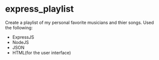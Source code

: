 # express_playlist

Create a playlist of my personal favorite musicians and thier songs. 
Used the following: 
  - ExpressJS
  - NodeJS
  - JSON
  - HTML(for the user interface)
  

